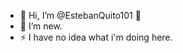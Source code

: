- 👋 Hi, I’m @EstebanQuito101 👀
- 🌱 I’m new.
- ⚡ I have no idea what i'm doing here.

<!---
EstebanQuito101/EstebanQuito101 is a ✨ special ✨ repository because its `README.md` (this file) appears on your GitHub profile.
You can click the Preview link to take a look at your changes.
--->
